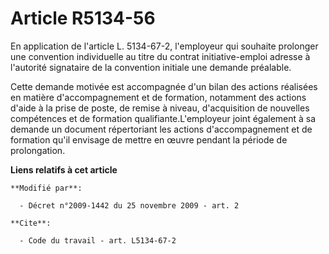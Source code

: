 # Article R5134-56

En application de l'article L. 5134-67-2, l'employeur qui souhaite prolonger une convention individuelle au titre du contrat
initiative-emploi adresse à l'autorité signataire de la convention initiale une demande préalable. 

Cette demande motivée est accompagnée d'un bilan des actions réalisées en matière d'accompagnement et de formation, notamment
des actions d'aide à la prise de poste, de remise à niveau, d'acquisition de nouvelles compétences et de formation
qualifiante.L'employeur joint également à sa demande un document répertoriant les actions d'accompagnement et de formation
qu'il envisage de mettre en œuvre pendant la période de prolongation.

**Liens relatifs à cet article**

	**Modifié par**:

	  - Décret n°2009-1442 du 25 novembre 2009 - art. 2

	**Cite**:

	  - Code du travail - art. L5134-67-2
